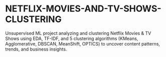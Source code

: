 # NETFLIX-MOVIES-AND-TV-SHOWS-CLUSTERING
Unsupervised ML project analyzing and clustering Netflix Movies &amp; TV Shows using EDA, TF-IDF, and 5 clustering algorithms (KMeans, Agglomerative, DBSCAN, MeanShift, OPTICS) to uncover content patterns, trends, and business insights.
